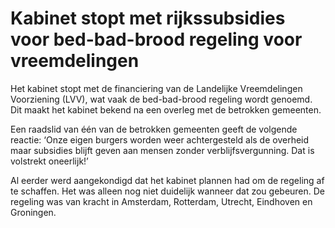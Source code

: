 # Kabinet stopt met rijkssubsidies voor bed-bad-brood regeling voor vreemdelingen

Het kabinet stopt met de financiering van de Landelijke Vreemdelingen Voorziening (LVV), wat vaak de bed-bad-brood regeling wordt genoemd. Dit maakt het kabinet bekend na een overleg met de betrokken gemeenten.

Een raadslid van één van de betrokken gemeenten geeft de volgende reactie: ‘Onze eigen burgers worden weer achtergesteld als de overheid maar subsidies blijft geven aan mensen zonder verblijfsvergunning. Dat is volstrekt oneerlijk!’

Al eerder werd aangekondigd dat het kabinet plannen had om de regeling af te schaffen. Het was alleen nog niet duidelijk wanneer dat zou gebeuren. De regeling was van kracht in Amsterdam, Rotterdam, Utrecht, Eindhoven en Groningen.
